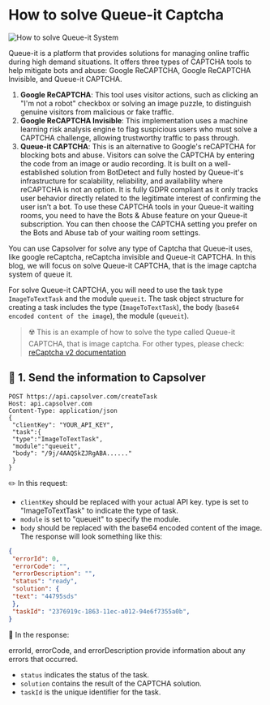 # How to solve Queue-it Captcha
![How to solve Queue-it System](https://assets.capsolver.com/prod/images/post/2023-07-18/480f08a8-ab19-4aee-bf28-b680757327b4.png)


Queue-it is a platform that provides solutions for managing online traffic during high demand situations. It offers three types of CAPTCHA tools to help mitigate bots and abuse: Google ReCAPTCHA, Google ReCAPTCHA Invisible, and Queue-it CAPTCHA.

1. **Google ReCAPTCHA**: This tool uses visitor actions, such as clicking an "I'm not a robot" checkbox or solving an image puzzle, to distinguish genuine visitors from malicious or fake traffic.
2. **Google ReCAPTCHA Invisible**: This implementation uses a machine learning risk analysis engine to flag suspicious users who must solve a CAPTCHA challenge, allowing trustworthy traffic to pass through.
3. **Queue-it CAPTCHA**: This is an alternative to Google's reCAPTCHA for blocking bots and abuse. Visitors can solve the CAPTCHA by entering the code from an image or audio recording. It is built on a well-established solution from BotDetect and fully hosted by Queue-it's infrastructure for scalability, reliability, and availability where reCAPTCHA is not an option. It is fully GDPR compliant as it only tracks user behavior directly related to the legitimate interest of confirming the user isn’t a bot.
To use these CAPTCHA tools in your Queue-it waiting rooms, you need to have the Bots & Abuse feature on your Queue-it subscription. You can then choose the CAPTCHA setting you prefer on the Bots and Abuse tab of your waiting room settings.

You can use Capsolver for solve any type of Captcha that Queue-it uses, like google reCaptcha, reCaptcha invisible and Queue-it CAPTCHA.
In this blog, we will focus on solve Queue-it CAPTCHA, that is the image captcha system of queue it.

For solve Queue-it CAPTCHA, you will need to use the task type `ImageToTextTask` and the module ``queueit``. 
The task object structure for creating a task includes the type (`ImageToTextTask`), the body (`base64 encoded content of the image`), the module (`queueit`).

> ☢️ This is an example of how to solve the type called Queue-it CAPTCHA, that is image captcha.
For other types, please check: [reCaptcha v2 documentation](https://docs.capsolver.com/guide/captcha/ReCaptchaV2.html)

## 🤠 1. Send the information to Capsolver

```http
POST https://api.capsolver.com/createTask
Host: api.capsolver.com
Content-Type: application/json
{
 "clientKey": "YOUR_API_KEY",
 "task":{
 "type":"ImageToTextTask",
 "module":"queueit",
 "body": "/9j/4AAQSkZJRgABA......" 
 }
}

```

✏️ In this request:

- `clientKey` should be replaced with your actual API key.
type is set to "ImageToTextTask" to indicate the type of task.
- `module` is set to "queueit" to specify the module.
- `body` should be replaced with the base64 encoded content of the image.
The response will look something like this:
```json
{
 "errorId": 0,
 "errorCode": "",
 "errorDescription": "",
 "status": "ready",
 "solution": {
 "text": "44795sds"
 },
 "taskId": "2376919c-1863-11ec-a012-94e6f7355a0b",
}
```
📍 In the response:

errorId, errorCode, and errorDescription provide information about any errors that occurred.
- `status` indicates the status of the task.
- `solution` contains the result of the CAPTCHA solution.
- `taskId` is the unique identifier for the task.
 
 
              